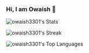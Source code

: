### Hi, I am Owaish 👋

![owaish3301's Stats](https://github-readme-stats.vercel.app/api?username=owaish3301&theme=nightowl&show_icons=true&hide_border=false&count_private=false)

![owaish3301's Streak](https://github-readme-streak-stats.herokuapp.com/?user=owaish3301&theme=nightowl&hide_border=false) 

![owaish3301's Top Languages](https://github-readme-stats.vercel.app/api/top-langs/?username=owaish3301&theme=nightowl&show_icons=true&hide_border=false&layout=compact)
 

